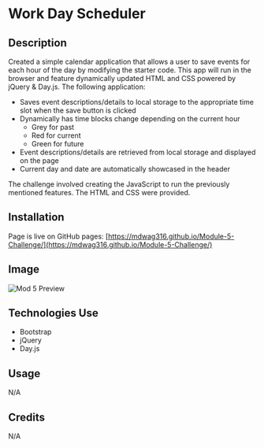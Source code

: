 # Work Day Scheduler

## Description

Created a simple calendar application that allows a user to save events for each hour of the day by modifying the starter code. This app will run in the browser and feature dynamically updated HTML and CSS powered by jQuery & Day.js. The following application:
-	Saves event descriptions/details to local storage to the appropriate time slot when the save button is clicked
-	Dynamically has time blocks change depending on the current hour
    -	Grey for past
    -	Red for current
    -	Green for future
-	Event descriptions/details are retrieved from local storage and displayed on the page
-	Current day and date are automatically showcased in the header

The challenge involved creating the JavaScript to run the previously mentioned features. The HTML and CSS were provided. 



## Installation

Page is live on GitHub pages: [https://mdwag316.github.io/Module-5-Challenge/](https://mdwag316.github.io/Module-5-Challenge/)

## Image

![Mod 5 Preview](https://github.com/Mdwag316/Module-5-Challenge/assests/images/1.png)

## Technologies Use

- Bootstrap
- jQuery
- Day.js


## Usage

N/A

## Credits

N/A
